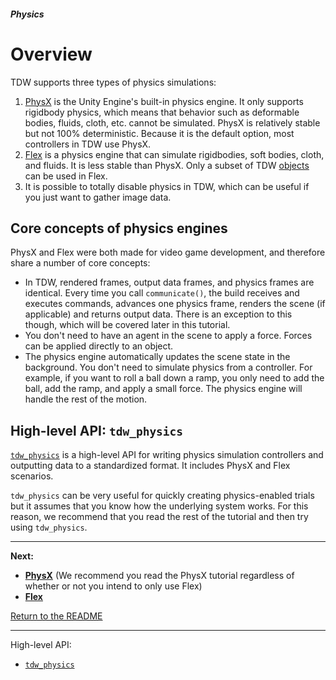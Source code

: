 ##### Physics

# Overview

TDW supports three types of physics simulations:

1. [PhysX](https://docs.unity3d.com/2020.1/Documentation/Manual/PhysicsOverview.html) is the Unity Engine's built-in physics engine. It only supports rigidbody physics, which means  that behavior such as deformable bodies, fluids, cloth, etc. cannot be simulated. PhysX is relatively stable but not 100% deterministic. Because it is the default option, most controllers in TDW use PhysX.
2. [Flex](https://docs.nvidia.com/gameworks/content/gameworkslibrary/physx/flex/index.html) is a physics engine that can simulate rigidbodies, soft bodies, cloth, and fluids. It is less stable than PhysX. Only a subset of TDW [objects](../core_concepts/objects.md) can be used in Flex.
3. It is possible to totally disable physics in TDW, which can be useful if you just want to gather image data.

## Core concepts of physics engines

PhysX and Flex were both made for video game development, and therefore share a number of core concepts:

- In TDW, rendered frames, output data frames, and physics frames are identical. Every time you call `communicate()`, the build receives and executes commands, advances one physics frame, renders the scene (if applicable) and returns output data. There is an exception to this though, which will be covered later in this tutorial.
- You don't need to have an agent in the scene to apply a force. Forces can be applied directly to an object.
- The physics engine automatically updates the scene state in the background. You don't need to simulate physics from a controller. For example, if you want to roll a ball down a ramp, you only need to add the ball, add the ramp, and apply a small force. The physics engine will handle the rest of the motion.

## High-level API: `tdw_physics`

[`tdw_physics`](https://github.com/alters-mit/tdw_physics) is a high-level API for writing physics simulation controllers and outputting data to a standardized format. It includes PhysX and Flex scenarios.

`tdw_physics` can be very useful for quickly creating physics-enabled trials but it assumes that you know how the underlying system works. For this reason, we recommend that you read the rest of the tutorial and then try using `tdw_physics`.

***

**Next:**

- **[PhysX](physx/physx.md)** (We recommend you read the PhysX tutorial regardless of whether or not you intend to only use Flex)
- **[Flex](flex/flex.md)**

[Return to the README](../../../README.md)

***

High-level API:

- [`tdw_physics`](https://github.com/alters-mit/tdw_physics)